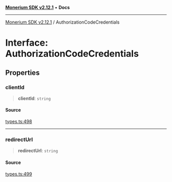 [**Monerium SDK v2.12.1**](../README.md) • **Docs**

---

[Monerium SDK v2.12.1](../README.md) / AuthorizationCodeCredentials

# Interface: AuthorizationCodeCredentials

## Properties

### clientId

> **clientId**: `string`

#### Source

[types.ts:498](https://github.com/monerium/js-monorepo/blob/95da1ee68c22ee2a6c87ac928b307c8f3825242a/packages/sdk/src/types.ts#L498)

---

### redirectUrl

> **redirectUrl**: `string`

#### Source

[types.ts:499](https://github.com/monerium/js-monorepo/blob/95da1ee68c22ee2a6c87ac928b307c8f3825242a/packages/sdk/src/types.ts#L499)
